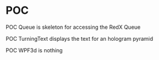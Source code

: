 # POC

POC Queue is skeleton for accessing the RedX Queue

POC TurningText displays the text for an hologram pyramid

POC WPF3d is nothing
